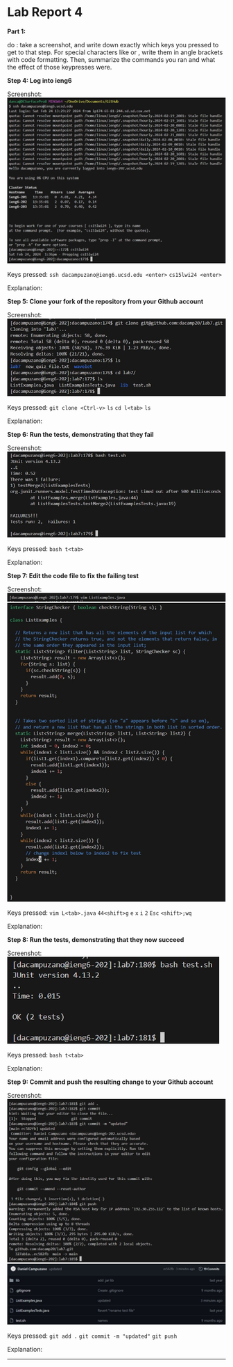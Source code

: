 # Lab Report 4

**Part 1:**

do : take a screenshot, and write down exactly which keys you pressed to get to that step. For special characters like <enter> or <tab>, write them in angle brackets with code formatting. Then, summarize the commands you ran and what the effect of those keypresses were.

**Step 4: Log into ieng6**

Screenshot:
![Image](https://github.com/dacamp20/cse15l-lab-reports/blob/main/s4.jpg?raw=true)

Keys pressed: `ssh dacampuzano@ieng6.ucsd.edu <enter>` `cs15lwi24 <enter>`

Explanation:


**Step 5: Clone your fork of the repository from your Github account**

Screenshot:
![Image](https://github.com/dacamp20/cse15l-lab-reports/blob/main/s5.jpg?raw=true)

Keys pressed: `git clone <Ctrl-v>` `ls` `cd l<tab>` `ls`

Explanation:


**Step 6: Run the tests, demonstrating that they fail**

Screenshot:
![Image](https://github.com/dacamp20/cse15l-lab-reports/blob/main/s6.jpg?raw=true)

Keys pressed: `bash t<tab>`

Explanation:


**Step 7: Edit the code file to fix the failing test**

Screenshot:
![Image](https://github.com/dacamp20/cse15l-lab-reports/blob/main/s7.1.jpg?raw=true)
![Image](https://github.com/dacamp20/cse15l-lab-reports/blob/main/s7.2.jpg?raw=true)

Keys pressed: `vim L<tab>.java` `44<shift>g` `e` `x` `i` `2` `Esc` `<shift>;wq`

Explanation:


**Step 8: Run the tests, demonstrating that they now succeed**

Screenshot:
![Image](https://github.com/dacamp20/cse15l-lab-reports/blob/main/s8.jpg?raw=true)

Keys pressed: `bash t<tab>`

Explanation:


**Step 9: Commit and push the resulting change to your Github account**

Screenshot:
![Image](https://github.com/dacamp20/cse15l-lab-reports/blob/main/s9.1.jpg?raw=true)
![Image](https://github.com/dacamp20/cse15l-lab-reports/blob/main/s9.2.jpg?raw=true)

Keys pressed: `git add .` `git commit -m "updated"` `git push`

Explanation:

---
